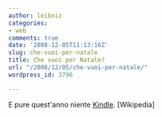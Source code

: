 ```yaml
---
author: leibniz
categories:
- web
comments: true
date: '2008-12-05T11:13:16Z'
slug: che-vuoi-per-natale
title: Che vuoi per Natale?
url: "/2008/12/05/che-vuoi-per-natale/"
wordpress_id: 3796

---
```

E pure quest'anno niente [Kindle](https://en.wikipedia.org/wiki/Amazon_Kindle). [Wikipedia]
